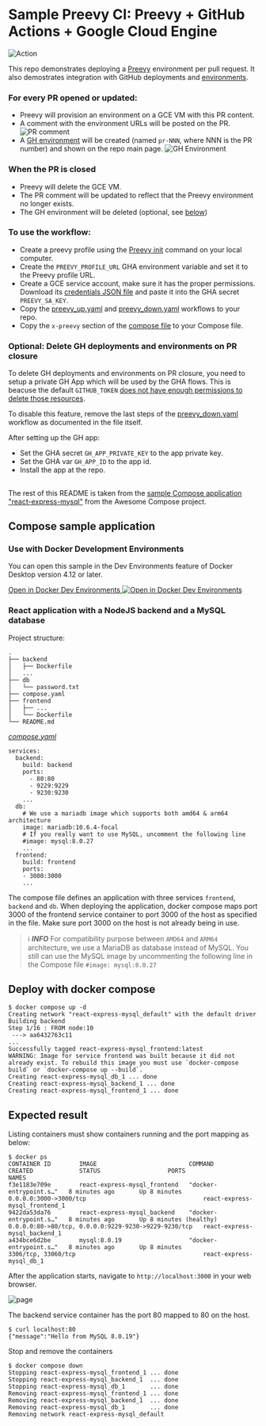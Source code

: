 # Sample Preevy CI: Preevy + GitHub Actions + Google Cloud Engine

![Action](1.png)

This repo demonstrates deploying a [Preevy](https://preevy.dev) environment per pull request. It also demostrates integration with GitHub deployments and [environments](https://docs.github.com/en/actions/deployment/targeting-different-environments/using-environments-for-deployment).

### For every PR opened or updated:
- Preevy will provision an environment on a GCE VM with this PR content.
- A comment with the environment URLs will be posted on the PR.
![PR comment](3.png)
- A [GH environment](https://docs.github.com/en/actions/deployment/targeting-different-environments/using-environments-for-deployment) will be created (named `pr-NNN`, where NNN is the PR number) and shown on the repo main page.
![GH Environment](2.png)

### When the PR is closed
- Preevy will delete the GCE VM.
- The PR comment will be updated to reflect that the Preevy environment no longer exists.
- The GH environment will be deleted (optional, see [below](#optional-delete-gh-deployments-and-environments-on-pr-closure))

### To use the workflow:

- Create a preevy profile using the [Preevy init](https://preevy.dev/cli-reference/init) command on your local computer.
- Create the `PREEVY_PROFILE_URL` GHA environment variable and set it to the Preevy profile URL.
- Create a GCE service account, make sure it has the proper permissions. Download its [credentials JSON file](https://github.com/googleapis/google-cloud-node#download-your-service-account-credentials-json-file) and paste it into the GHA secret `PREEVY_SA_KEY`.
- Copy the [preevy_up.yaml](./.github/workflows/preevy-up.yaml) and [preevy_down.yaml](./.github/workflows/preevy-down.yaml) workflows to your repo.
- Copy the `x-preevy` section of the [compose file](./compose.yaml) to your Compose file.

### Optional: Delete GH deployments and environments on PR closure

To delete GH deployments and environments on PR closure, you need to setup a private GH App which will be used by the GHA flows. This is beacuse the default `GITHUB_TOKEN` [does not have enough permissions to delete those resources](https://github.com/marketplace/actions/delete-deployment-environment#how-to-obtain-the-proper-token).

To disable this feature, remove the last steps of the [preevy_down.yaml](./.github/workflows/preevy-down.yaml) workflow as documented in the file itself.

After setting up the GH app:
- Set the GHA secret `GH_APP_PRIVATE_KEY` to the app private key.
- Set the GHA var `GH_APP_ID` to the app id.
- Install the app at the repo.

##

The rest of this README is taken from the [sample Compose application "react-express-mysql"](https://github.com/docker/awesome-compose/tree/master/react-express-mysql) from the Awesome Compose project.
## Compose sample application

### Use with Docker Development Environments

You can open this sample in the Dev Environments feature of Docker Desktop version 4.12 or later.

[Open in Docker Dev Environments <img src="../open_in_new.svg" alt="Open in Docker Dev Environments" align="top"/>](https://open.docker.com/dashboard/dev-envs?url=https://github.com/docker/awesome-compose/tree/master/react-express-mysql)

### React application with a NodeJS backend and a MySQL database

Project structure:
```
.
├── backend
│   ├── Dockerfile
│   ...
├── db
│   └── password.txt
├── compose.yaml
├── frontend
│   ├── ...
│   └── Dockerfile
└── README.md
```

[_compose.yaml_](compose.yaml)
```
services:
  backend:
    build: backend
    ports:
      - 80:80
      - 9229:9229
      - 9230:9230
    ...
  db:
    # We use a mariadb image which supports both amd64 & arm64 architecture
    image: mariadb:10.6.4-focal
    # If you really want to use MySQL, uncomment the following line
    #image: mysql:8.0.27
    ...
  frontend:
    build: frontend
    ports:
    - 3000:3000
    ...
```
The compose file defines an application with three services `frontend`, `backend` and `db`.
When deploying the application, docker compose maps port 3000 of the frontend service container to port 3000 of the host as specified in the file.
Make sure port 3000 on the host is not already being in use.

> ℹ️ **_INFO_**
> For compatibility purpose between `AMD64` and `ARM64` architecture, we use a MariaDB as database instead of MySQL.
> You still can use the MySQL image by uncommenting the following line in the Compose file
> `#image: mysql:8.0.27`

## Deploy with docker compose

```
$ docker compose up -d
Creating network "react-express-mysql_default" with the default driver
Building backend
Step 1/16 : FROM node:10
 ---> aa6432763c11
...
Successfully tagged react-express-mysql_frontend:latest
WARNING: Image for service frontend was built because it did not already exist. To rebuild this image you must use `docker-compose build` or `docker-compose up --build`.
Creating react-express-mysql_db_1 ... done
Creating react-express-mysql_backend_1 ... done
Creating react-express-mysql_frontend_1 ... done
```

## Expected result

Listing containers must show containers running and the port mapping as below:
```
$ docker ps
CONTAINER ID        IMAGE                          COMMAND                  CREATED             STATUS                   PORTS                                                  NAMES
f3e1183e709e        react-express-mysql_frontend   "docker-entrypoint.s…"   8 minutes ago       Up 8 minutes             0.0.0.0:3000->3000/tcp                                 react-express-mysql_frontend_1
9422da53da76        react-express-mysql_backend    "docker-entrypoint.s…"   8 minutes ago       Up 8 minutes (healthy)   0.0.0.0:80->80/tcp, 0.0.0.0:9229-9230->9229-9230/tcp   react-express-mysql_backend_1
a434bce6d2be        mysql:8.0.19                   "docker-entrypoint.s…"   8 minutes ago       Up 8 minutes             3306/tcp, 33060/tcp                                    react-express-mysql_db_1
```

After the application starts, navigate to `http://localhost:3000` in your web browser.

![page](./output.png)


The backend service container has the port 80 mapped to 80 on the host.
```
$ curl localhost:80
{"message":"Hello from MySQL 8.0.19"}
```

Stop and remove the containers
```
$ docker compose down
Stopping react-express-mysql_frontend_1 ... done
Stopping react-express-mysql_backend_1  ... done
Stopping react-express-mysql_db_1       ... done
Removing react-express-mysql_frontend_1 ... done
Removing react-express-mysql_backend_1  ... done
Removing react-express-mysql_db_1       ... done
Removing network react-express-mysql_default

```
